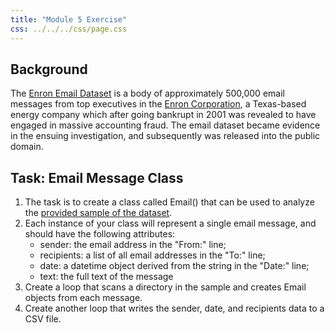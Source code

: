 ```yaml
---
title: "Module 5 Exercise"
css: ../../../css/page.css
---
```


## Background

The [Enron Email Dataset](https://www.cs.cmu.edu/~./enron/) is a body of approximately 500,000 email messages from top executives in the [Enron Corporation](https://en.wikipedia.org/wiki/Enron), a Texas-based energy company which after going bankrupt in 2001 was revealed to have engaged in massive accounting fraud. The email dataset became evidence in the ensuing investigation, and subsequently was released into the public domain.

## Task: Email Message Class

1. The task is to create a class called Email() that can be used to analyze the  [provided sample of the dataset](../module05/enron-sample.zip).
2. Each instance of your class will represent a single email message, and should have the following attributes:
    - sender: the email address in the "From:" line;
    - recipients: a list of all email addresses in the "To:" line;
    - date: a datetime object derived from the string in the "Date:" line;
    - text: the full text of the message
3. Create a loop that scans a directory in the sample and creates Email objects from each message.
4. Create another loop that writes the sender, date, and recipients data to a CSV file.
